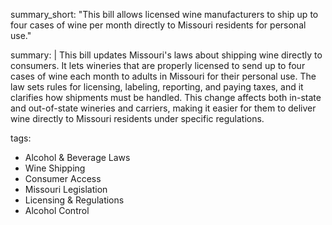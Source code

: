 summary_short: "This bill allows licensed wine manufacturers to ship up to four cases of wine per month directly to Missouri residents for personal use."

summary: |
  This bill updates Missouri's laws about shipping wine directly to consumers. It lets wineries that are properly licensed to send up to four cases of wine each month to adults in Missouri for their personal use. The law sets rules for licensing, labeling, reporting, and paying taxes, and it clarifies how shipments must be handled. This change affects both in-state and out-of-state wineries and carriers, making it easier for them to deliver wine directly to Missouri residents under specific regulations.

tags:
  - Alcohol & Beverage Laws
  - Wine Shipping
  - Consumer Access
  - Missouri Legislation
  - Licensing & Regulations
  - Alcohol Control
